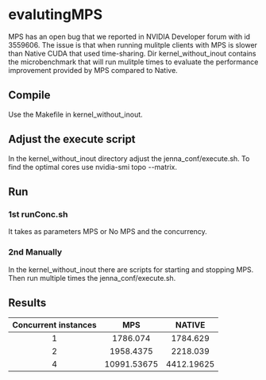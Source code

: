 # evalutingMPS

MPS has an open bug that we reported in NVIDIA Developer forum with id 3559606. The issue is that when running mulitple clients with MPS is slower than Native CUDA that used time-sharing.
Dir kernel\_without\_inout contains the microbenchmark that will run mulitple times to evaluate the performance improvement provided by MPS compared to Native.

## Compile
Use the Makefile in kernel\_without\_inout.

## Adjust the execute script
In the kernel\_without\_inout directory adjust the jenna\_conf/execute.sh. To find the optimal cores use nvidia-smi topo --matrix.
 
## Run
### 1st runConc.sh 
It takes as parameters MPS or No MPS and the concurrency.
 
### 2nd Manually
In the kernel\_without\_inout there are scripts for starting and stopping MPS. Then run multiple times the jenna\_conf/execute.sh. 

## Results
| Concurrent instances 	|     MPS     	|   NATIVE   	|
|:--------------------:	|:-----------:	|:----------:	|
|           1          	|   1786.074  	|  1784.629  	|
|           2          	|  1958.4375  	|  2218.039  	|
|           4          	| 10991.53675 	| 4412.19625 	|
